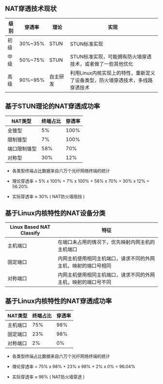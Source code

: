 ## NAT穿透技术现状

| 级别 | 穿透率  | 理论     | 实现                                                                          |
|------|---------|----------|-------------------------------------------------------------------------------|
| 初级 | 30%~35% | STUN     | STUN标准实现                                                                  |
| 中级 | 50%~75% | STUN     | STUN标准实现，可能拥有防火墙穿透技术，或者做了一些其他优化                    |
| 高级 | 90%~95% | 自主研发 | 利用Linux内核实现上的特性，重新定义了设备类型，防火墙穿透技术，多线路穿透技术 |

## 基于STUN理论的NAT穿透成功率 

| NAT类型          | 终端占比 | 穿透率 |
|------------------|----------|--------|
| 全锥型           | 5%       | 100%   |
| 限制锥型         | 7%       | 100%   |
| 端口限制锥型     | 58%      | 70%    |
| 对称型           | 30%      | 12%    |

* 各类型终端占比数据来自六万个光纤网络终端的统计

* 理论穿透率 = 5% x 100% + 7% x 100% + 58% x 70% + 30% x 12% = 56.20%

* 实际穿透率 ≈ 30% ( NAT防火墙阻挡 )

## 基于Linux内核特性的NAT设备分类

| Linux Based NAT Classify | 特征                                                           |
|--------------------------|----------------------------------------------------------------|
| 主机端口                 | 在端口未占用的情况下，优先映射内网主机的主机端口               |
| 固定端口                 | 内网主机使用相同主机端口，请求不同的外网主机，映射的端口号相同 |
| 对称端口                 | 内网主机使用相同主机端口，请求不同的外网主机，映射的端口号不同 |

## 基于Linux内核特性的NAT穿透成功率

| NAT类型  | 终端占比 | 穿透率 |
|----------|----------|--------|
| 主机端口 | 75%      | 98%    |
| 固定端口 | 23%      | 98%    |
| 对称端口 | 2%       | 0%     |

* 各类型终端占比数据来自六万个光纤网络终端的统计

* 理论穿透率 = 75% x 98% + 23% x 98% + 2% x 0% = 96.04%

* 实际穿透率 ≈ 96% ( NAT防火墙穿透 )

